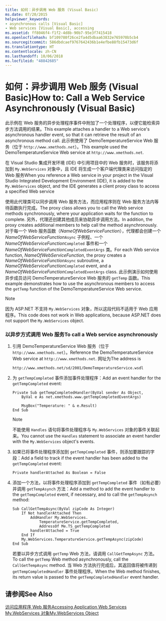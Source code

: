 ```yaml
---
title: 如何：异步调用 Web 服务 (Visual Basic)
ms.date: 07/20/2015
helpviewer_keywords:
- asynchronous calls [Visual Basic]
- Web services [Visual Basic], accessing
ms.assetid: ff8046f4-f1f2-4d8b-90b7-95e3f7415418
ms.openlocfilehash: bf109780f26ce2fa4d5dbaa63832e765970b5cb4
ms.sourcegitcommit: 586dbdcaef9767642436b1e4efbe88fb15473d6f
ms.translationtype: HT
ms.contentlocale: zh-CN
ms.lasthandoff: 10/06/2018
ms.locfileid: "48842685"
---
```

# <a name="how-to-call-a-web-service-asynchronously-visual-basic"></a><span data-ttu-id="69190-102">如何：异步调用 Web 服务 (Visual Basic)</span><span class="sxs-lookup"><span data-stu-id="69190-102">How to: Call a Web Service Asynchronously (Visual Basic)</span></span>
<span data-ttu-id="69190-103">此示例在 Web 服务的异步处理程序事件中附加了一个处理程序，以便它能检索异步方法调用的结果。</span><span class="sxs-lookup"><span data-stu-id="69190-103">This example attaches a handler to a Web service's asynchronous handler event, so that it can retrieve the result of an asynchronous method call.</span></span> <span data-ttu-id="69190-104">此示例使用了 DemoTemperatureService Web 服务（位于 `http://www.xmethods.net`）。</span><span class="sxs-lookup"><span data-stu-id="69190-104">This example used the DemoTemperatureService Web service at `http://www.xmethods.net`.</span></span>  
  
 <span data-ttu-id="69190-105">在 Visual Studio 集成开发环境 (IDE) 中引用项目中的 Web 服务时，该服务将添加到 `My.WebServices` 对象中，且 IDE 将生成一个客户端代理类来访问指定的 Web 服务</span><span class="sxs-lookup"><span data-stu-id="69190-105">When you reference a Web service in your project in the Visual Studio Integrated Development Environment (IDE), it is added to the `My.WebServices` object, and the IDE generates a client proxy class to access a specified Web service</span></span>  
  
 <span data-ttu-id="69190-106">使用此代理类可以同步调用 Web 服务方法，而应用程序则在 Web 服务方法内等待函数执行完成。</span><span class="sxs-lookup"><span data-stu-id="69190-106">The proxy class allows you to call the Web service methods synchronously, where your application waits for the function to complete.</span></span> <span data-ttu-id="69190-107">另外，代理还创建其他成员来协助异步调用方法。</span><span class="sxs-lookup"><span data-stu-id="69190-107">In addition, the proxy creates additional members to help call the method asynchronously.</span></span> <span data-ttu-id="69190-108">对于每一个 Web 服务函数（*NameOfWebServiceFunction*），代理都会创建一个 *NameOfWebServiceFunction*`Async` 子例程、一个 *NameOfWebServiceFunction*`Completed` 事件和一个 *NameOfWebServiceFunction*`CompletedEventArgs` 类。</span><span class="sxs-lookup"><span data-stu-id="69190-108">For each Web service function, *NameOfWebServiceFunction*, the proxy creates a *NameOfWebServiceFunction*`Async` subroutine, a *NameOfWebServiceFunction*`Completed` event, and a *NameOfWebServiceFunction*`CompletedEventArgs` class.</span></span> <span data-ttu-id="69190-109">此示例演示如何使用异步成员访问 DemoTemperatureService Web 服务的 `getTemp` 函数。</span><span class="sxs-lookup"><span data-stu-id="69190-109">This example demonstrates how to use the asynchronous members to access the `getTemp` function of the DemoTemperatureService Web service.</span></span>  
  
> [!NOTE]
>  <span data-ttu-id="69190-110">因为 ASP.NET 不支持 `My.WebServices` 对象，所以这段代码不适用于 Web 应用程序。</span><span class="sxs-lookup"><span data-stu-id="69190-110">This code does not work in Web applications, because ASP.NET does not support the `My.WebServices` object.</span></span>  
  
### <a name="to-call-a-web-service-asynchronously"></a><span data-ttu-id="69190-111">以异步方式调用 Web 服务</span><span class="sxs-lookup"><span data-stu-id="69190-111">To call a Web service asynchronously</span></span>  
  
1.  <span data-ttu-id="69190-112">引用 DemoTemperatureService Web 服务（位于 `http://www.xmethods.net`）。</span><span class="sxs-lookup"><span data-stu-id="69190-112">Reference the DemoTemperatureService Web service at `http://www.xmethods.net`.</span></span> <span data-ttu-id="69190-113">网址为</span><span class="sxs-lookup"><span data-stu-id="69190-113">The address is</span></span>  
  
    ```  
    http://www.xmethods.net/sd/2001/DemoTemperatureService.wsdl  
    ```  
  
2.  <span data-ttu-id="69190-114">为 `getTempCompleted` 事件添加事件处理程序：</span><span class="sxs-lookup"><span data-stu-id="69190-114">Add an event handler for the `getTempCompleted` event:</span></span>  
  
    ```  
    Private Sub getTempCompletedHandler(ByVal sender As Object,   
        ByVal e As net.xmethods.www.getTempCompletedEventArgs)  
  
        MsgBox("Temperature: " & e.Result)  
    End Sub  
    ```  
  
    > [!NOTE]
    >  <span data-ttu-id="69190-115">不能使用 `Handles` 语句将事件处理程序与 `My.WebServices` 对象的事件关联起来。</span><span class="sxs-lookup"><span data-stu-id="69190-115">You cannot use the `Handles` statement to associate an event handler with the `My.WebServices` object's events.</span></span>  
  
3.  <span data-ttu-id="69190-116">如果已将事件处理程序添加到 `getTempCompleted` 事件，则添加要跟踪的字段：</span><span class="sxs-lookup"><span data-stu-id="69190-116">Add a field to track if the event handler has been added to the `getTempCompleted` event:</span></span>  
  
    ```  
    Private handlerAttached As Boolean = False  
    ```  
  
4.  <span data-ttu-id="69190-117">添加一个方法，以将事件处理程序添加到 `getTempCompleted` 事件（如有必要）并调用 `getTempAsynch` 方法：</span><span class="sxs-lookup"><span data-stu-id="69190-117">Add a method to add the event handler to the `getTempCompleted` event, if necessary, and to call the `getTempAsynch` method:</span></span>  
  
    ```  
    Sub CallGetTempAsync(ByVal zipCode As Integer)  
        If Not handlerAttached Then  
            AddHandler My.WebServices.  
                TemperatureService.getTempCompleted,   
                AddressOf Me.TS_getTempCompleted  
            handlerAttached = True  
        End If  
        My.WebServices.TemperatureService.getTempAsync(zipCode)  
    End Sub  
    ```  
  
     <span data-ttu-id="69190-118">若要以异步方式调用 `getTemp` Web 方法，请调用 `CallGetTempAsync` 方法。</span><span class="sxs-lookup"><span data-stu-id="69190-118">To call the `getTemp` Web method asynchronously, call the `CallGetTempAsync` method.</span></span> <span data-ttu-id="69190-119">当 Web 方法执行完成后，其返回值将被传递到 `getTempCompletedHandler` 事件处理程序。</span><span class="sxs-lookup"><span data-stu-id="69190-119">When the Web method finishes, its return value is passed to the `getTempCompletedHandler` event handler.</span></span>  
  
## <a name="see-also"></a><span data-ttu-id="69190-120">请参阅</span><span class="sxs-lookup"><span data-stu-id="69190-120">See Also</span></span>  
 [<span data-ttu-id="69190-121">访问应用程序 Web 服务</span><span class="sxs-lookup"><span data-stu-id="69190-121">Accessing Application Web Services</span></span>](../../../visual-basic/developing-apps/programming/accessing-application-web-services.md)  
 [<span data-ttu-id="69190-122">My.WebServices 对象</span><span class="sxs-lookup"><span data-stu-id="69190-122">My.WebServices Object</span></span>](../../../visual-basic/language-reference/objects/my-webservices-object.md)
